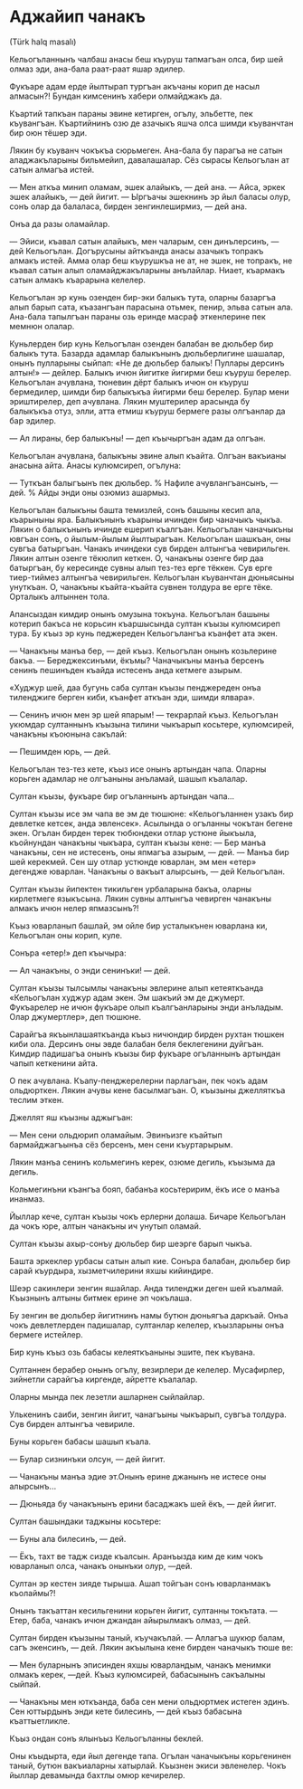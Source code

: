 # Аджайип чанакъ
(Türk halq masalı)

Кельогъланнынъ чалбаш анасы беш къуруш тапмагъан олса, бир шей олмаз эди, ана-бала раат-раат яшар эдилер.

Фукъаре адам ерде йылтырап тургъан акъчаны корип де насыл алмасын?!
Бундан кимсенинъ хабери олмайджакъ да.

Къартий тапкъан параны эвине кетирген, огълу, эльбетте, пек къувангъан.
Къартийнинъ озю де азачыкъ яшча олса шимди къуванчтан бир оюн тёшер эди.

Лякин бу къуванч чокъкъа сюрьмеген.
Ана-бала бу парагъа не сатын аладжакъларыны бильмейип, давалашалар.
Сёз сырасы Кельогълан ат сатын алмагъа истей.

— Мен аткъа минип оламам, эшек алайыкъ, — дей ана.
— Айса, эркек эшек алайыкъ, — дей йигит.
— Ыргъачы эшекнинъ эр йыл баласы олур, сонъ олар да балаласа, бирден зенгинлеширмиз, — дей ана.

Онъа да разы оламайлар.

— Эйиси, къавал сатын алайыкъ, мен чаларым, сен динълерсинъ, — дей Кельогълан.
Догърусыны айткъанда анасы азачыкъ топракъ алмакъ истей.
Амма олар беш къурушкъа не ат, не эшек, не топракъ, не къавал сатын алып оламайджакъларыны анълайлар.
Ниает, къармакъ сатын алмакъ къарарына келелер.

Кельогълан эр кунь озенден бир-эки балыкъ тута, оларны базаргъа алып барып сата, къазангъан парасына отьмек, пенир, эльва сатын ала.
Ана-бала тапылгъан параны озь еринде масраф эткенлерине пек мемнюн олалар.

Куньлерден бир кунь Кельогълан озенден балабан ве дюльбер бир балыкъ тута.
Базарда адамлар балыкънынъ дюльберлигине шашалар, онынъ пулларыны сыйпап:
«Не де дюльбер балыкъ!
Пуллары дерсинъ алтын!» — дейлер.
Балыкъ ичюн йигитке йигирми беш къуруш берелер.
Кельогълан ачувлана, тюневин дёрт балыкъ ичюн он къуруш бермедилер, шимди бир балыкъкъа йигирми беш берелер.
Булар мени эриштирелер, деп ачувлана.
Лякин муштерилер арасында бу балыкъкъа отуз, элли, атта етмиш къуруш бермеге разы олгъанлар да бар эдилер.

— Ал лираны, бер балыкъны! — деп къычыргъан адам да олгъан.

Кельогълан ачувлана, балыкъны эвине алып къайта.
Олгъан вакъианы анасына айта.
Анасы кулюмсиреп, огълуна:

— Туткъан балыгъынъ пек дюльбер.
% Нафиле ачувлангъансынъ, — дей.
% Айды энди оны озюмиз ашармыз.

Кельогълан балыкъны башта темизлей, сонъ башыны кесип ала, къарыныны яра.
Балыкънынъ къарыны ичинден бир чаначыкъ чыкъа. Лякин о балыкънынъ ичинде ешерип къалгъан.
Кельогълан чаначыкъны ювгъан сонъ, о йылым-йылым йылтырагъан.
Кельогълан шашкъан, оны сувгъа батыргъан.
Чанакъ ичиндеки сув бирден алтынгъа чевирильген.
Лякин алтын озенге тёкюлип кеткен.
О, чанакъны озенге бир даа батыргъан, бу кересинде сувны алып тез-тез ерге тёккен.
Сув ерге тиер-тиймез алтынгъа чевирильген.
Кельогълан къуванчтан дюньясыны унуткъан.
О, чанакъны къайта-къайта сувнен толдура ве ерге тёке.
Орталыкъ алтыннен тола.

Апансыздан кимдир онынъ омузына токъуна.
Кельогълан башыны котерип бакъса не корьсин къаршысында султан къызы кулюмсиреп тура.
Бу къыз эр кунь педжереден Кельогълангъа къанфет ата экен.

— Чанакъны манъа бер, — дей къыз.
Кельогълан онынъ козьлерине бакъа. 
— Береджексинъми, ёкъмы?
Чаначыкъны манъа берсенъ сенинъ пешинъден къайда истесенъ анда кетмеге азырым.

«Худжур шей, даа бугунь саба султан къызы пенджереден онъа тиленджиге берген киби, къанфет аткъан эди, шимди ялвара».

— Сенинъ ичюн мен эр шей япарым! — текрарлай къыз.
Кельогълан укюмдар султаннынъ къызына тилини чыкъарып косьтере, кулюмсирей, чанакъны къоюнына сакълай:

— Пешимден юрь, — дей.

Кельогълан тез-тез кете, къыз исе онынъ артындан чапа.
Оларны корьген адамлар не олгъаныны анъламай, шашып къалалар.

Султан къызы, фукъаре бир огъланнынъ артындан чапа...

Султан къызы исе эм чапа ве эм де тюшюне: «Кельогъланнен узакъ бир девлетке кетсек, анда эвленсек». 
Асылында о огъланны чокътан бегене экен.
Огълан бирден терек тюбюндеки отлар устюне йыкъыла, къойнундан чанакъны чыкъара, султан къызы кене:
— Бер манъа чанакъны, сен не истесенъ, оны япмагъа азырым, — дей.
— Манъа бир шей керекмей.
Сен шу отлар устюнде юварлан, эм мен «етер» дегендже юварлан.
Чанакъны о вакъыт алырсынъ, — дей Кельогълан.

Султан къызы йипектен тикильген урбаларына бакъа, оларны кирлетмеге языкъсына.
Лякин сувны алтынгъа чевирген чанакъны алмакъ ичюн нелер япмазсынъ?!

Къыз юварланып башлай, эм ойле бир усталыкънен юварлана ки, Кельогълан оны корип, куле.

Сонъра «етер!» деп къычыра:

— Ал чанакъны, о энди сенинъки! — дей.

Султан къызы тылсымлы чанакъны эвлерине алып кетеяткъанда «Кельогълан худжур адам экен. Эм шакъий эм де джумерт.
Фукъарелер не ичюн фукъаре олып къалгъанларыны энди анъладым.
Олар джумертлер», деп тюшюне.

Сарайгъа якъынлашаяткъанда къыз ничюндир бирден рухтан тюшкен киби ола.
Дерсинъ оны эвде балабан беля беклегенини дуйгъан.
Кимдир падишагъа онынъ къызы бир фукъаре огъланнынъ артындан чапып кеткенини айта.

О пек ачувлана.
Къапу-пенджерелерни парлагъан, пек чокъ адам ольдюрткен.
Лякин ачувы кене басылмагъан.
О, къызыны джелляткъа теслим эткен.





Джеллят яш къызны аджыгъан:

— Мен сени ольдюрип оламайым.
Эвинъизге къайтып бармайджагъынъа сёз берсенъ, мен сени къуртарырым.

Лякин манъа сенинъ кольмегинъ керек, озюме дегиль, къызыма да дегиль.

Кольмегинъни къангъа бояп, бабанъа косьтеририм, ёкъ исе о манъа инанмаз.



Йыллар кече, султан къызы чокъ ерлерни долаша.
Бичаре Кельогълан да чокъ юре, алтын чанакъны ич унутып оламай.







Султан къызы ахыр-сонъу дюльбер бир шеэрге барып чыкъа.


Башта эркеклер урбасы сатын алып кие.
Сонъра балабан, дюльбер бир сарай къурдыра, хызметчилерини яхшы кийиндире.

Шеэр сакинлери зенгин яшайлар.
Анда тиленджи деген шей къалмай.
Къызнынъ алтыны битмек ерине эп чокълаша.



Бу зенгин ве дюльбер йигитнинъ намы бутюн дюньягъа даркъай.
Онъа чокъ девлетлерден падишалар, султанлар келелер, къызларыны онъа бермеге истейлер.


Бир кунь къыз озь бабасы келеяткъаныны эшите, пек къувана.



Султаннен берабер онынъ огълу, везирлери де келелер.
Мусафирлер, зийнетли сарайгъа киргенде, айретте къалалар.

















Оларны мында пек лезетли ашларнен сыйлайлар.


Улькенинъ саиби, зенгин йигит, чанагъыны чыкъарып, сувгъа толдура.
Сув бирден алтынгъа чевириле.

Буны корьген бабасы шашып къала.

— Булар сизнинъки олсун, — дей йигит.







— Чанакъны манъа эдие эт.Онынъ ерине джанынъ не истесе оны алырсынъ...

— Дюньяда бу чанакънынъ ерини басаджакъ шей ёкъ, — дей йигит.

Султан башындаки таджыны косьтере:

— Буны ала билесинъ, — дей.

— Ёкъ, тахт ве тадж сизде къалсын.
Аранъызда ким де ким чокъ юварланып олса, чанакъ онынъки олур, —дей.

Султан эр кестен зияде тырыша.
Ашап тойгъан сонъ юварланмакъ къолаймы?!
















Онынъ такъаттан кесильгенини корьген йигит, султанны токътата.
— Етер, баба, чанакъ ичюн джандан айырылмакъ олмаз, — дей.

Султан бирден къызыны таный, къучакълай.
— Аллагъа шукюр балам, сагъ экенсинъ, — дей.
Лякин акъылына кене бирден чаначыкъ тюше ве:

— Мен буларнынъ эписинден яхшы юварландым, чанакъ менимки олмакъ керек, —дей.
Къыз кулюмсирей, бабасынынъ сакъалыны сыйпай.

— Чанакъны мен юткъанда, баба сен мени ольдюртмек истеген эдинъ.
Сен юттырдынъ энди кете билесинъ, — дей къыз бабасына къаттыетликле.






Къыз ондан сонъ ялынъыз Кельогъланны беклей.

Оны къыдырта, еди йыл дегенде тапа.
Огълан чаначыкъны корьгенинен таный, бутюн вакъиаларны хатырлай.
Къызнен экиси эвленелер. Чокъ йыллар девамында бахтлы омюр кечирелер.
